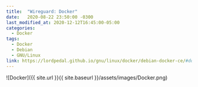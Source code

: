 ```yaml
---
title:  "Wireguard: Docker"
date:   2020-08-22 23:50:00 -0300
last_modified_at: 2020-12-12T16:45:00-05:00
categories:
  - Docker
tags:
  - Docker
  - Debian
  - GNU/Linux
link: https://lordpedal.github.io/gnu/linux/docker/debian-docker-ce/#docker-wireguard
---
```


![Docker]({{ site.url }}{{ site.baseurl }}/assets/images/Docker.png)
